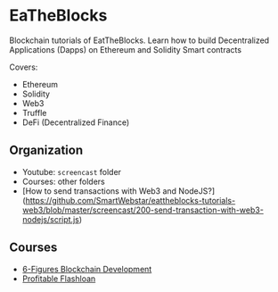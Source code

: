 # EaTheBlocks

Blockchain tutorials of EatTheBlocks. Learn how to build Decentralized
Applications (Dapps) on Ethereum and Solidity Smart contracts

Covers:
* Ethereum
* Solidity
* Web3
* Truffle
* DeFi (Decentralized Finance)

## Organization

* Youtube: `screencast` folder
* Courses: other folders
* [How to send transactions with Web3 and NodeJS?] (https://github.com/SmartWebstar/eattheblocks-tutorials-web3/blob/master/screencast/200-send-transaction-with-web3-nodejs/script.js)

## Courses

* [6-Figures Blockchain Development](https://eattheblocks.com/6-figure-blockchain-developer/)
* [Profitable Flashloan](https://eattheblocks-pro.teachable.com/p/profitable-flashloans)
